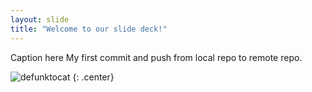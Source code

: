 ```yaml
---
layout: slide
title: "Welcome to our slide deck!"
---
```


Caption here
My first commit and push from local repo to remote repo. 

![defunktocat](https://octodex.github.com/images/defunktocat.png)
{: .center}
